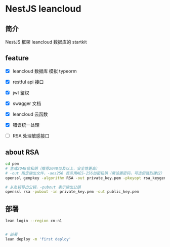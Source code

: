 # NestJS leancloud

## 简介

NestJS 框架 leancloud 数据库的 startkit


## feature

- [x] leancloud 数据库 模拟 typeorm
- [x] restful api 接口
- [x] jwt 鉴权
- [x] swagger 文档
- [x] leancloud 云函数
- [x] 错误统一处理
- [ ] RSA 处理敏感接口


## about RSA

```bash
cd pem
# 生成2048位私钥（推荐2048位及以上，安全性更高）
# -out 指定输出文件，-aes256 表示用AES-256加密私钥（需设置密码，可选但强烈建议）
openssl genpkey -algorithm RSA -out private_key.pem -pkeyopt rsa_keygen_bits:2048 -aes256

# 从私钥导出公钥，-pubout 表示输出公钥
openssl rsa -pubout -in private_key.pem -out public_key.pem
```


## 部署

```bash
lean login --region cn-n1


# 部署
lean deploy -m 'first deploy'
```
